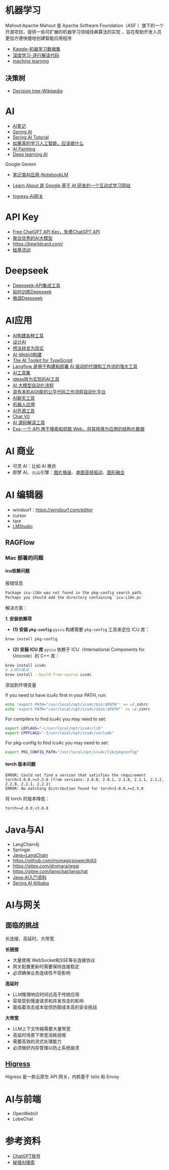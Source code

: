 # 机器学习

Mahout:Apache Mahout 是 Apache Software Foundation（ASF ）旗下的一个开源项目，提供一些可扩展的机器学习领域经典算法的实现 ，旨在帮助开发人员更加方便快捷地创建智能应用程序

- [Kaggle-机器学习数据集](https://www.kaggle.com/)
- [深度学习-逐行解读代码](https://github.com/labmlai/annotated_deep_learning_paper_implementations)
- [machine learning](https://www.bbbdata.com/ml)

## 决策树

- [Decision tree-Wikipedia](https://en.wikipedia.org/wiki/Decision_tree)

# AI

- [AI笔记](http://www.huaxiaozhuan.com/)
- [Spring AI](https://spring.io/projects/spring-ai)
- [Spring AI Tutorial](https://howtodoinjava.com/series/spring-ai-tutorial/)
- [如果真的学习人工智能，应该做什么](https://mp.weixin.qq.com/s/wgHJnJzY7sjEFJcA9eCFfg)
- [AI Painting](https://github.com/hua1995116/awesome-ai-painting)
- [Deep learning AI](https://learn.deeplearning.ai/)

Google Gemini
- [笔记类AI应用-NotebookLM](https://notebooklm.google/)
- [Learn About 是 Google 基于 AI 研发的一个互动式学习网站](https://learning.google.com/experiments/learn-about?src=signup) 

- [higress-AI网关](https://github.com/alibaba/higress)


# API Key

- [Free ChatGPT API Key，免费ChatGPT API](https://github.com/chatanywhere/GPT_API_free)
- [聚合优秀的AI大模型](https://www.apiyi.com/)
- https://bewildcard.com/
- [硅基流动](https://siliconflow.cn/)

# Deepseek

- [Deepseek-API集成工具](https://github.com/deepseek-ai/awesome-deepseek-integration)
- [如何训练Deepseek](https://juejin.cn/post/7473309339294695460)
- [微调Deepseek](https://juejin.cn/post/7473309339294695460)
 
 # AI应用

- [AI构建各种工具](https://bolt.new/)
- [设计AI](https://readdy.ai/)
- [想法转变为现实](https://lovable.dev/?via=typescript)
- [AI-WebUI构建](https://github.com/open-webui/open-webui)
- [The AI Toolkit for TypeScript](https://sdk.vercel.ai/)
- [Langflow 是用于构建和部署 AI 驱动的代理和工作流的强大工具](https://github.com/langflow-ai/langflow)
- [AI工具集](https://ai-bot.cn/)
- [ideas转为实现的AI工具](https://replit.com/)
- [AI 大模型自动化流程](https://yuju-ai.com/)
- [具有本机AI功能的公平代码工作流程自动化平台](https://github.com/n8n-io/n8n)
- [AI聊天工具](https://poe.com/)
- [机器人应用](https://github.com/TyCoding/langchat)
- [AI开源工具](https://qyxznlkmwx.feishu.cn/wiki/BwWIwsCOuiMWGmkUzNHcKLvPnPh)
- [Chat V0](https://v0.dev/chat)
- [AI 源码解读工具](https://deepwiki.com/)
- [Exa-一个 API 用于搜索和抓取 Web，将其转换为应用的结构化数据](https://dashboard.exa.ai/playground)

# AI 商业

- 可灵 AI：比如 AI 换衣
- 即梦 AI、火山引擎：[图片换装](https://www.volcengine.com/docs/85128/1462743)、[单图音频驱动](https://www.volcengine.com/docs/85128/1433887)、[图形融合](https://www.volcengine.com/docs/6791/1337909)

# AI 编辑器

- windsurf：https://windsurf.com/editor
- cursor
- tare
- [LMStudio](https://lmstudio.ai/)

## RAGFlow

### Mac 部署的问题

#### icu依赖问题

报错信息
```bash
Package icu-i18n was not found in the pkg-config search path.
Perhaps you should add the directory containing `icu-i18n.pc'
```
解决方案：

**1. 安装依赖项**
- **(1) 安装 `pkg-config`**
`pyicu` 构建需要 `pkg-config` 工具来定位 ICU 库：
```bash
brew install pkg-config
```

- **(2) 安装 ICU 库**
`pyicu` 依赖于 ICU（International Components for Unicode）的 C++ 库：
```bash
brew install icu4c
# 从源码编译
brew install --build-from-source icu4c
```
添加到环境变量

If you need to have icu4c first in your PATH, run:
```bash
echo 'export PATH="/usr/local/opt/icu4c/bin:$PATH"' >> ~/.zshrc
echo 'export PATH="/usr/local/opt/icu4c/sbin:$PATH"' >> ~/.zshrc
```

For compilers to find icu4c you may need to set:
```bash
export LDFLAGS="-L/usr/local/opt/icu4c/lib"
export CPPFLAGS="-I/usr/local/opt/icu4c/include"
```
For pkg-config to find icu4c you may need to set:
```bash
export PKG_CONFIG_PATH="/usr/local/opt/icu4c/lib/pkgconfig"
```

#### torch 版本问题

```
ERROR: Could not find a version that satisfies the requirement torch<3.0.0,>=2.5.0 (from versions: 2.0.0, 2.0.1, 2.1.0, 2.1.1, 2.1.2, 2.2.0, 2.2.1, 2.2.2)
ERROR: No matching distribution found for torch<3.0.0,>=2.5.0
```
将 torch 的版本降低：
```
torch>=2.0.0,<3.0.0
```


# Java与AI

- LangChain4j
- Springai
- [Java+LangChain](https://mp.weixin.qq.com/s/n_89sQ_1XxnUvP4HKzgxhA)
- https://github.com/mymagicpower/AIAS
- https://gitee.com/dromara/wgai
- https://gitee.com/langchat/langchat
- [Java-AI入门资料](https://t.zsxq.com/vHopZ)
- [Spring AI Alibaba](https://java2ai.com/)


# AI与网关

## 面临的挑战

长连接、高延时、大带宽

**长链接**
- 大量使用 WebSocket和SSE等长连接协议
- 网关配置更新时需要保持连接稳定
- 必须确保业务连续性不受影响

**高延时**
- LLM推理响应时间远高于传统应用
- 容易受到慢速请求和并发攻击的影响
- 面临着攻击成本低但防御成本高的安全挑战

**大带宽**
- LLM上下文传输需要大量带宽
- 高延时场景下带宽消耗倍增
- 需要高效的流式处理能力
- 必须做好内存管理以防止系统崩溃

## [Higress](https://higress.cn/)

Higress 是一款云原生 API 网关，内核基于 Istio 和 Envoy

# AI与前端

- OpenWebUI
- LobeChat

# 参考资料

- [ChatGPT账号](https://chatgpt123.com/)
- [秘塔AI搜索](https://metaso.cn/)
